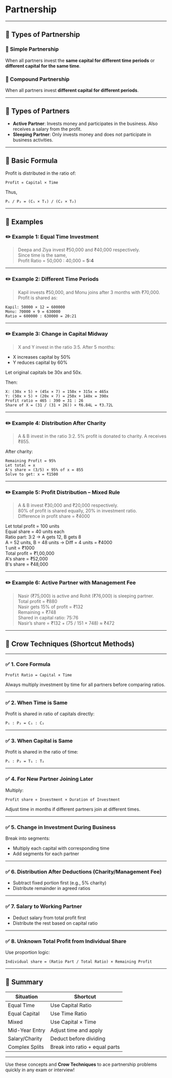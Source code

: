 # Partnership

---

## 📘 Types of Partnership

### 🔹 Simple Partnership
When all partners invest the **same capital for different time periods** or **different capital for the same time**.

### 🔹 Compound Partnership
When all partners invest **different capital for different periods**.

---

## 👥 Types of Partners

- **Active Partner**: Invests money and participates in the business. Also receives a salary from the profit.
- **Sleeping Partner**: Only invests money and does not participate in business activities.

---

## 🧮 Basic Formula

Profit is distributed in the ratio of:
```
Profit ∝ Capital × Time
```

Thus,
```
P₁ / P₂ = (C₁ × T₁) / (C₂ × T₂)
```

---

## 📝 Examples

### ✏️ Example 1: Equal Time Investment
> Deepa and Ziya invest ₹50,000 and ₹40,000 respectively.  
Since time is the same,  
Profit Ratio = 50,000 : 40,000 = **5:4**

---

### ✏️ Example 2: Different Time Periods
> Kapil invests ₹50,000, and Monu joins after 3 months with ₹70,000.  
Profit is shared as:
```
Kapil: 50000 × 12 = 600000  
Monu: 70000 × 9 = 630000  
Ratio = 600000 : 630000 = 20:21
```

---

### ✏️ Example 3: Change in Capital Midway
> X and Y invest in the ratio 3:5. After 5 months:
- X increases capital by 50%
- Y reduces capital by 60%

Let original capitals be 30x and 50x.

Then:
```
X: (30x × 5) + (45x × 7) = 150x + 315x = 465x  
Y: (50x × 5) + (20x × 7) = 250x + 140x = 390x  
Profit ratio = 465 : 390 = 31 : 26  
Share of X = (31 / (31 + 26)) × ₹6.84L = ₹3.72L
```

---

### ✏️ Example 4: Distribution After Charity

> A & B invest in the ratio 3:2. 5% profit is donated to charity. A receives ₹855.

After charity:
```
Remaining Profit = 95%
Let total = x  
A's share = (3/5) × 95% of x = 855  
Solve to get: x = ₹1500
```

---

### ✏️ Example 5: Profit Distribution – Mixed Rule

> A & B invest ₹30,000 and ₹20,000 respectively.  
80% of profit is shared equally, 20% in investment ratio.  
Difference in profit share = ₹4000

Let total profit = 100 units  
Equal share = 40 units each  
Ratio part: 3:2 → A gets 12, B gets 8  
A = 52 units, B = 48 units → Diff = 4 units = ₹4000  
1 unit = ₹1000  
Total profit = ₹1,00,000  
A's share = ₹52,000  
B's share = ₹48,000

---

### ✏️ Example 6: Active Partner with Management Fee

> Nasir (₹75,000) is active and Rohit (₹76,000) is sleeping partner.  
Total profit = ₹880  
Nasir gets 15% of profit = ₹132  
Remaining = ₹748  
Shared in capital ratio: 75:76  
Nasir’s share = ₹132 + (75 / 151 × 748) ≈ ₹472

---

## 🧠 Crow Techniques (Shortcut Methods)

---

### ✅ 1. Core Formula

```
Profit Ratio = Capital × Time
```

Always multiply investment by time for all partners before comparing ratios.

---

### ✅ 2. When Time is Same

Profit is shared in ratio of capitals directly:
```
P₁ : P₂ = C₁ : C₂
```

---

### ✅ 3. When Capital is Same

Profit is shared in the ratio of time:
```
P₁ : P₂ = T₁ : T₂
```

---

### ✅ 4. For New Partner Joining Later

Multiply:
```
Profit share ∝ Investment × Duration of Investment
```

Adjust time in months if different partners join at different times.

---

### ✅ 5. Change in Investment During Business

Break into segments:
- Multiply each capital with corresponding time
- Add segments for each partner

---

### ✅ 6. Distribution After Deductions (Charity/Management Fee)

- Subtract fixed portion first (e.g., 5% charity)
- Distribute remainder in agreed ratios

---

### ✅ 7. Salary to Working Partner

- Deduct salary from total profit first
- Distribute the rest based on capital ratio

---

### ✅ 8. Unknown Total Profit from Individual Share

Use proportion logic:
```
Individual share = (Ratio Part / Total Ratio) × Remaining Profit
```

---

## 📌 Summary

| Situation | Shortcut |
|----------|----------|
| Equal Time | Use Capital Ratio |
| Equal Capital | Use Time Ratio |
| Mixed | Use Capital × Time |
| Mid-Year Entry | Adjust time and apply |
| Salary/Charity | Deduct before dividing |
| Complex Splits | Break into ratio + equal parts |

---

Use these concepts and **Crow Techniques** to ace partnership problems quickly in any exam or interview!
